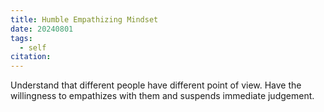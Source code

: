 ```yaml
---
title: Humble Empathizing Mindset
date: 20240801
tags:
  - self
citation:
---
```

Understand that different people have different point of view. 
Have the willingness to empathizes with them and suspends immediate judgement. 
